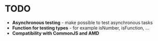 TODO
====
* **Asynchronous testing** - make possible to test asynchronous tasks
* **Function for testing types** - for example isNumber, isFunction, ...
* **Compatibility with CommonJS and AMD**